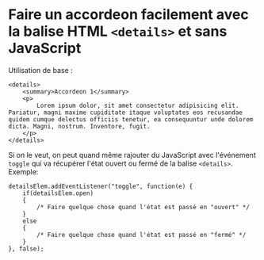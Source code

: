 # Faire un accordeon facilement avec la balise HTML ```<details>``` et sans JavaScript


Utilisation de base :
```
<details>
    <summary>Accordeon 1</summary>
    <p>
        Lorem ipsum dolor, sit amet consectetur adipisicing elit. Pariatur, magni maxime cupiditate itaque voluptates eos recusandae quidem cumque delectus officiis tenetur, ea consequuntur unde dolorem dicta. Magni, nostrum. Inventore, fugit.
    </p>
</details>
```

Si on le veut, on peut quand même rajouter du JavaScript avec l'événement ```toggle``` qui va récupérer l'état ouvert ou fermé de la balise ```<details>```.<br>
Exemple:
```
detailsElem.addEventListener("toggle", function(e) {
    if(detailsElem.open)
    {
        /* Faire quelque chose quand l'état est passé en "ouvert" */
    }
    else
    {
        /* Faire quelque chose quand l'état est passé en "fermé" */
    }
}, false);
```